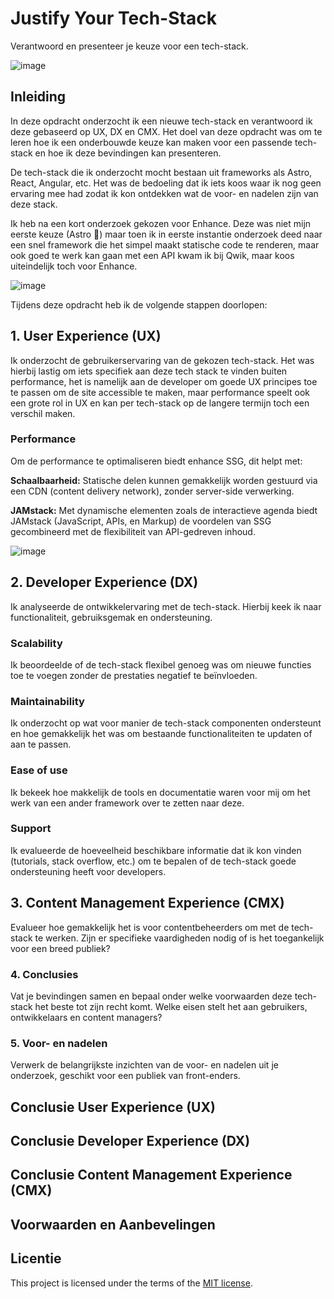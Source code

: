 # Justify Your Tech-Stack

Verantwoord en presenteer je keuze voor een tech-stack.

![image](https://github.com/user-attachments/assets/85a58afa-c646-4736-8593-24c80e813c93)

## Inleiding

In deze opdracht onderzocht ik  een nieuwe tech-stack en verantwoord ik deze gebaseerd op UX, DX en CMX. Het doel van deze opdracht was om te leren hoe ik een onderbouwde keuze kan maken voor een passende tech-stack en hoe ik deze bevindingen kan presenteren.

De tech-stack die ik onderzocht mocht bestaan uit frameworks als Astro, React, Angular, etc. Het was de bedoeling dat ik iets koos waar ik nog geen ervaring mee had zodat ik kon ontdekken wat de voor- en nadelen zijn van deze stack.

Ik heb na een kort onderzoek gekozen voor Enhance. Deze was niet mijn eerste keuze (Astro 👀) maar toen ik in eerste instantie onderzoek deed naar een snel framework die het simpel maakt statische code te renderen, maar ook goed te werk kan gaan met een API kwam ik bij Qwik, maar koos uiteindelijk toch voor Enhance.

![image](https://github.com/user-attachments/assets/fe6e81df-e4b6-4c45-a403-be084c5bc872)

Tijdens deze opdracht heb ik de volgende stappen doorlopen:

## 1. User Experience (UX)
Ik onderzocht de gebruikerservaring van de gekozen tech-stack. Het was hierbij lastig om iets specifiek aan deze tech stack te vinden buiten performance, het is namelijk aan de developer om goede UX principes toe te passen om de site accessible te maken, maar performance speelt ook een grote rol in UX en kan per tech-stack op de langere termijn toch een verschil maken.

### Performance
Om de performance te optimaliseren biedt enhance SSG, dit helpt met:

**Schaalbaarheid:** Statische delen kunnen gemakkelijk worden gestuurd via een CDN (content delivery network), zonder server-side verwerking.

**JAMstack:** Met dynamische elementen zoals de interactieve agenda biedt JAMstack (JavaScript, APIs, en Markup) de voordelen van SSG gecombineerd met de flexibiliteit van API-gedreven inhoud.

![image](https://github.com/user-attachments/assets/eb541f67-6414-40ff-a56d-ad73ce1a4ecc)


## 2. Developer Experience (DX)
Ik analyseerde de ontwikkelervaring met de tech-stack. Hierbij keek ik naar functionaliteit, gebruiksgemak en ondersteuning.

### Scalability
Ik beoordeelde of de tech-stack flexibel genoeg was om nieuwe functies toe te voegen zonder de prestaties negatief te beïnvloeden.

### Maintainability
Ik onderzocht op wat voor manier de tech-stack componenten ondersteunt en hoe gemakkelijk het was om bestaande functionaliteiten te updaten of aan te passen.

### Ease of use
Ik bekeek hoe makkelijk de tools en documentatie waren voor mij om het werk van een ander framework over te zetten naar deze.

### Support
Ik evalueerde de hoeveelheid beschikbare informatie dat ik kon vinden (tutorials, stack overflow, etc.) om te bepalen of de tech-stack goede ondersteuning heeft voor developers.

## 3. Content Management Experience (CMX)
Evalueer hoe gemakkelijk het is voor contentbeheerders om met de tech-stack te werken. Zijn er specifieke vaardigheden nodig of is het toegankelijk voor een breed publiek?

### 4. Conclusies
Vat je bevindingen samen en bepaal onder welke voorwaarden deze tech-stack het beste tot zijn recht komt. Welke eisen stelt het aan gebruikers, ontwikkelaars en content managers?

### 5. Voor- en nadelen
Verwerk de belangrijkste inzichten van de voor- en nadelen uit je onderzoek, geschikt voor een publiek van front-enders.

## Conclusie User Experience (UX)

<!-- Hoe goed presteert de tech-stack op het gebied van snelheid, toegankelijkheid en gebruiksvriendelijkheid voor eindgebruikers? -->

## Conclusie Developer Experience (DX)

<!-- Hoe gemakkelijk is de tech-stack te gebruiken voor ontwikkelaars? Wat zijn de voor- en nadelen van de documentatie en beschikbare tools? -->

## Conclusie Content Management Experience (CMX)

<!--Hoe toegankelijk is het systeem voor contentbeheerders en wat zijn mogelijke beperkingen? -->

## Voorwaarden en Aanbevelingen

<!-- Wat moet er technisch en organisatorisch aanwezig zijn om deze tech-stack succesvol in te zetten? -->

## Licentie

This project is licensed under the terms of the [MIT license](./LICENSE).


